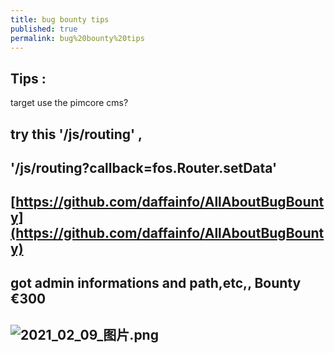 ```yaml
---
title: bug bounty tips
published: true
permalink: bug%20bounty%20tips
---
```


## Tips : 
target use the pimcore cms?
## try this '/js/routing' ,
## '/js/routing?callback=fos.Router.setData'
##
## [https://github.com/daffainfo/AllAboutBugBounty](https://github.com/daffainfo/AllAboutBugBounty)
##
## got admin informations and path,etc,, Bounty €300
##
##
## ![2021_02_09_图片.png](https://cdn.logseq.com/%2F7aa8ab99-753a-4230-847b-43a1c3a3ef4756b93857-11bc-490e-9953-22c80177c7612021_02_09_%E5%9B%BE%E7%89%87.png?Expires=4766460210&Signature=a1WxmMLvh7mGFisXl0km4HK7ifbFwoXXb74sf1Q9GO8w04OXIrbhb2ju8l4WPhnuuAieM1opYlPXS9ThOYgbnde6QP-ciXF5YUhzLK~6i3ZeFO-y~qzSwJER59XW9GtNEOGViQPLUWPGOwBa~a5D2F2BGXgFs538Z1vR48QrHhus6dL~vG2Oc2xM7XYN6j7hWmk~AjHgEyZanaxNAwE01M50tgOFvUk6G6kj3NWCzTaGDMDuMJQH3C6ruQQjBsPUs5I2WBMysvy9lT8SAvBINpwCn3T8idWzORymRyop302XMuhQoaKwu62rHxbNCS8FmVXhApljaf4SzjsKUHMtcQ__&Key-Pair-Id=APKAJE5CCD6X7MP6PTEA)
##
##
##
